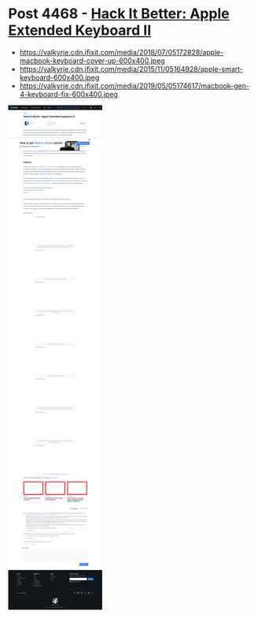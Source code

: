 # Post 4468 - [Hack It Better: Apple Extended Keyboard II](https://www.ifixit.com/News/4468/hack-it-better-apple-extended-keyboard-ii)

- https://valkyrie.cdn.ifixit.com/media/2018/07/05172828/apple-macbook-keyboard-cover-up-600x400.jpeg
- https://valkyrie.cdn.ifixit.com/media/2015/11/05164928/apple-smart-keyboard-600x400.jpeg
- https://valkyrie.cdn.ifixit.com/media/2019/05/05174617/macbook-gen-4-keyboard-fix-600x400.jpeg

![screencap](screenshots/91ebdf7b-b542-42d2-b3f1-042db4d32798.png)
